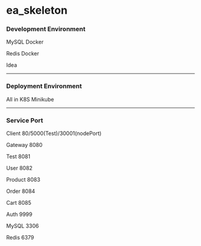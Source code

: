 # ea_skeleton

### Development Environment

MySQL Docker

Redis	Docker

Idea

------

### Deployment Environment 

All in K8S Minikube

------

### Service Port

Client 80/5000(Test)/30001(nodePort)

Gateway 8080

Test 8081

User 8082

Product 8083

Order 8084

Cart 8085

Auth 9999

MySQL 3306

Redis 6379